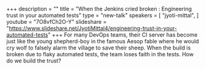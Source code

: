 +++
description = ""
title = "When the Jenkins cried broken : Engineering trust in your automated tests"
type = "new-talk"
speakers = [
        "jyoti-mittal",
]
youtube = "7O8vfCh2O-Y"
slideshare = "https://www.slideshare.net/JyotiMittal4/engineering-trust-in-your-automated-tests"
+++
For many DevOps teams, their CI server has become just like the young shepherd-boy in the famous Aesop fable where he would cry wolf to falsely alarm the village to save their sheep. When the build is broken due to flaky automated tests, the team loses faith in the tests. How do we build the trust?
